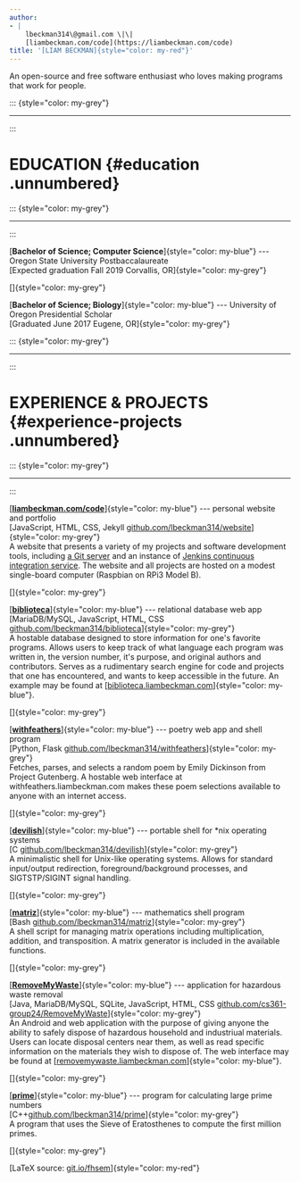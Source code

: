 ```yaml
---
author:
- |
    lbeckman314\@gmail.com \|\|
    [liambeckman.com/code](https://liambeckman.com/code)
title: '[LIAM BECKMAN]{style="color: my-red"}'
---
```


An open-source and free software enthusiast who loves making programs
that work for people.

::: {style="color: my-grey"}

------------------------------------------------------------------------
:::

EDUCATION {#education .unnumbered}
=========

::: {style="color: my-grey"}

------------------------------------------------------------------------
:::

[**Bachelor of Science; Computer Science**]{style="color: my-blue"} ---
Oregon State University Postbaccalaureate\
[Expected graduation Fall 2019 Corvallis, OR]{style="color: my-grey"}

[]{style="color: my-grey"}

[**Bachelor of Science; Biology**]{style="color: my-blue"} ---
University of Oregon Presidential Scholar\
[Graduated June 2017 Eugene, OR]{style="color: my-grey"}

::: {style="color: my-grey"}

------------------------------------------------------------------------
:::

EXPERIENCE & PROJECTS {#experience-projects .unnumbered}
=====================

::: {style="color: my-grey"}

------------------------------------------------------------------------
:::

[**[liambeckman.com/code](https://liambeckman.com)**]{style="color: my-blue"}
--- personal website and portfolio\
[JavaScript, HTML, CSS, Jekyll
[github.com/lbeckman314/website](https://github.com/lbeckman314/website)]{style="color: my-grey"}\
A website that presents a variety of my projects and software
development tools, including [a Git server](https://git.liambeckman.com)
and an instance of [Jenkins continuous integration
service](https://liambeckman.com/jenkins). The website and all projects
are hosted on a modest single-board computer (Raspbian on RPi3 Model B).

[]{style="color: my-grey"}

[**[biblioteca](https://biblioteca.liambeckman.com)**]{style="color: my-blue"}
--- relational database web app\
[MariaDB/MySQL, JavaScript, HTML, CSS
[github.com/lbeckman314/biblioteca](https://github.com/lbeckman314/biblioteca)]{style="color: my-grey"}\
A hostable database designed to store information for one's favorite
programs. Allows users to keep track of what language each program was
written in, the version number, it's purpose, and original authors and
contributors. Serves as a rudimentary search engine for code and
projects that one has encountered, and wants to keep accessible in the
future. An example may be found at
[[biblioteca.liambeckman.com](https://biblioteca.liambeckman.com)]{style="color: my-blue"}.

[]{style="color: my-grey"}

[**[withfeathers](https://withfeathers.liambeckman.com)**]{style="color: my-blue"}
--- poetry web app and shell program\
[Python, Flask
[github.com/lbeckman314/withfeathers](https://github.com/lbeckman314/withfeathers)]{style="color: my-grey"}\
Fetches, parses, and selects a random poem by Emily Dickinson from
Project Gutenberg. A hostable web interface at
withfeathers.liambeckman.com makes these poem selections available to
anyone with an internet access.

[]{style="color: my-grey"}

[**[devilish](https://liambeckman.com/code/devilish)**]{style="color: my-blue"}
--- portable shell for \*nix operating systems\
[C
[github.com/lbeckman314/devilish](https://github.com/lbeckman314/devilish)]{style="color: my-grey"}\
A minimalistic shell for Unix-like operating systems. Allows for
standard input/output redirection, foreground/background processes, and
SIGTSTP/SIGINT signal handling.

[]{style="color: my-grey"}

[**[matriz](https://liambeckman.com/code/matriz)**]{style="color: my-blue"}
--- mathematics shell program\
[Bash
[github.com/lbeckman314/matriz](https://github.com/lbeckman314/matriz)]{style="color: my-grey"}\
A shell script for managing matrix operations including multiplication,
addition, and transposition. A matrix generator is included in the
available functions.

[]{style="color: my-grey"}

[**[RemoveMyWaste](https://liambeckman.com/code/matriz)**]{style="color: my-blue"}
--- application for hazardous waste removal\
[Java, MariaDB/MySQL, SQLite, JavaScript, HTML, CSS
[github.com/cs361-group24/RemoveMyWaste](https://github.com/cs361-group24/RemoveMyWaste)]{style="color: my-grey"}\
An Android and web application with the purpose of giving anyone the
ability to safely dispose of hazardous household and industriual
materials. Users can locate disposal centers near them, as well as read
specific information on the materials they wish to dispose of. The web
interface may be found at
[[removemywaste.liambeckman.com](https://removemywaste.liambeckman.com)]{style="color: my-blue"}.

[]{style="color: my-grey"}

[**[prime](https://liambeckman.com/code/matriz)**]{style="color: my-blue"}
--- program for calculating large prime numbers\
[C++[github.com/lbeckman314/prime](https://github.com/lbeckman314/prime)]{style="color: my-grey"}\
A program that uses the Sieve of Eratosthenes to compute the first
million primes.

[]{style="color: my-grey"}

[LaTeX source:
[git.io/fhsem](https://git.io/fhsem)]{style="color: my-red"}
